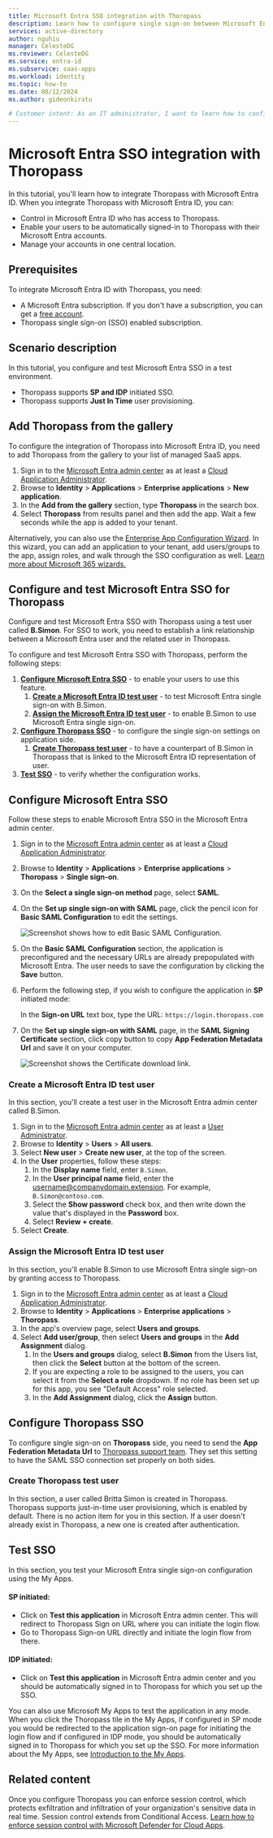 ```yaml
---
title: Microsoft Entra SSO integration with Thoropass
description: Learn how to configure single sign-on between Microsoft Entra ID and Thoropass.
services: active-directory
author: nguhiu
manager: CelesteDG
ms.reviewer: CelesteDG
ms.service: entra-id
ms.subservice: saas-apps
ms.workload: identity
ms.topic: how-to
ms.date: 08/12/2024
ms.author: gideonkiratu

# Customer intent: As an IT administrator, I want to learn how to configure single sign-on between Microsoft Entra ID and Directory Services so that I can control who has access to Directory Services, enable automatic sign-in with Microsoft Entra accounts, and manage my accounts in one central location.
---
```


# Microsoft Entra SSO integration with Thoropass

In this tutorial, you'll learn how to integrate Thoropass with Microsoft Entra ID. When you integrate Thoropass with Microsoft Entra ID, you can:

* Control in Microsoft Entra ID who has access to Thoropass.
* Enable your users to be automatically signed-in to Thoropass with their Microsoft Entra accounts.
* Manage your accounts in one central location.

## Prerequisites

To integrate Microsoft Entra ID with Thoropass, you need:

* A Microsoft Entra subscription. If you don't have a subscription, you can get a [free account](https://azure.microsoft.com/free/).
* Thoropass single sign-on (SSO) enabled subscription.

## Scenario description

In this tutorial, you configure and test Microsoft Entra SSO in a test environment.

* Thoropass supports **SP and IDP** initiated SSO.
* Thoropass supports **Just In Time** user provisioning.

## Add Thoropass from the gallery

To configure the integration of Thoropass into Microsoft Entra ID, you need to add Thoropass from the gallery to your list of managed SaaS apps.

1. Sign in to the [Microsoft Entra admin center](https://entra.microsoft.com) as at least a [Cloud Application Administrator](~/identity/role-based-access-control/permissions-reference.md#cloud-application-administrator).
1. Browse to **Identity** > **Applications** > **Enterprise applications** > **New application**.
1. In the **Add from the gallery** section, type **Thoropass** in the search box.
1. Select **Thoropass** from results panel and then add the app. Wait a few seconds while the app is added to your tenant.

Alternatively, you can also use the [Enterprise App Configuration Wizard](https://portal.office.com/AdminPortal/home?Q=Docs#/azureadappintegration). In this wizard, you can add an application to your tenant, add users/groups to the app, assign roles, and walk through the SSO configuration as well. [Learn more about Microsoft 365 wizards.](/microsoft-365/admin/misc/azure-ad-setup-guides)

## Configure and test Microsoft Entra SSO for Thoropass

Configure and test Microsoft Entra SSO with Thoropass using a test user called **B.Simon**. For SSO to work, you need to establish a link relationship between a Microsoft Entra user and the related user in Thoropass.

To configure and test Microsoft Entra SSO with Thoropass, perform the following steps:

1. **[Configure Microsoft Entra SSO](#configure-microsoft-entra-sso)** - to enable your users to use this feature.
    1. **[Create a Microsoft Entra ID test user](#create-a-microsoft-entra-id-test-user)** - to test Microsoft Entra single sign-on with B.Simon.
    1. **[Assign the Microsoft Entra ID test user](#assign-the-microsoft-entra-id-test-user)** - to enable B.Simon to use Microsoft Entra single sign-on.
1. **[Configure Thoropass SSO](#configure-thoropass-sso)** - to configure the single sign-on settings on application side.
    1. **[Create Thoropass test user](#create-thoropass-test-user)** - to have a counterpart of B.Simon in Thoropass that is linked to the Microsoft Entra ID representation of user.
1. **[Test SSO](#test-sso)** - to verify whether the configuration works.

## Configure Microsoft Entra SSO

Follow these steps to enable Microsoft Entra SSO in the Microsoft Entra admin center.

1. Sign in to the [Microsoft Entra admin center](https://entra.microsoft.com) as at least a [Cloud Application Administrator](~/identity/role-based-access-control/permissions-reference.md#cloud-application-administrator).
1. Browse to **Identity** > **Applications** > **Enterprise applications** > **Thoropass** > **Single sign-on**.
1. On the **Select a single sign-on method** page, select **SAML**.
1. On the **Set up single sign-on with SAML** page, click the pencil icon for **Basic SAML Configuration** to edit the settings.

   ![Screenshot shows how to edit Basic SAML Configuration.](common/edit-urls.png "Basic Configuration")

1. On the **Basic SAML Configuration** section, the application is preconfigured and the necessary URLs are already prepopulated with Microsoft Entra. The user needs to save the configuration by clicking the **Save** button.

1. Perform the following step, if you wish to configure the application in **SP** initiated mode:

    In the **Sign-on URL** text box, type the URL:
    `https://login.thoropass.com`

1. On the **Set up single sign-on with SAML** page, in the **SAML Signing Certificate** section, click copy button to copy **App Federation Metadata Url** and save it on your computer.

	![Screenshot shows the Certificate download link.](common/copy-metadataurl.png "Certificate")

### Create a Microsoft Entra ID test user

In this section, you'll create a test user in the Microsoft Entra admin center called B.Simon.

1. Sign in to the [Microsoft Entra admin center](https://entra.microsoft.com) as at least a [User Administrator](~/identity/role-based-access-control/permissions-reference.md#user-administrator).
1. Browse to **Identity** > **Users** > **All users**.
1. Select **New user** > **Create new user**, at the top of the screen.
1. In the **User** properties, follow these steps:
   1. In the **Display name** field, enter `B.Simon`.  
   1. In the **User principal name** field, enter the username@companydomain.extension. For example, `B.Simon@contoso.com`.
   1. Select the **Show password** check box, and then write down the value that's displayed in the **Password** box.
   1. Select **Review + create**.
1. Select **Create**.

### Assign the Microsoft Entra ID test user

In this section, you'll enable B.Simon to use Microsoft Entra single sign-on by granting access to Thoropass.

1. Sign in to the [Microsoft Entra admin center](https://entra.microsoft.com) as at least a [Cloud Application Administrator](~/identity/role-based-access-control/permissions-reference.md#cloud-application-administrator).
1. Browse to **Identity** > **Applications** > **Enterprise applications** > **Thoropass**.
1. In the app's overview page, select **Users and groups**.
1. Select **Add user/group**, then select **Users and groups** in the **Add Assignment** dialog.
   1. In the **Users and groups** dialog, select **B.Simon** from the Users list, then click the **Select** button at the bottom of the screen.
   1. If you are expecting a role to be assigned to the users, you can select it from the **Select a role** dropdown. If no role has been set up for this app, you see "Default Access" role selected.
   1. In the **Add Assignment** dialog, click the **Assign** button.

## Configure Thoropass SSO

To configure single sign-on on **Thoropass** side, you need to send the **App Federation Metadata Url** to [Thoropass support team](mailto:support@thoropass.com). They set this setting to have the SAML SSO connection set properly on both sides.

### Create Thoropass test user

In this section, a user called Britta Simon is created in Thoropass. Thoropass supports just-in-time user provisioning, which is enabled by default. There is no action item for you in this section. If a user doesn't already exist in Thoropass, a new one is created after authentication.

## Test SSO 

In this section, you test your Microsoft Entra single sign-on configuration using the My Apps.


#### SP initiated:

* Click on **Test this application** in Microsoft Entra admin center. This will redirect to Thoropass Sign on URL where you can initiate the login flow.  
* Go to Thoropass Sign-on URL directly and initiate the login flow from there.

#### IDP initiated:

* Click on **Test this application** in Microsoft Entra admin center and you should be automatically signed in to Thoropass for which you set up the SSO.

You can also use Microsoft My Apps to test the application in any mode. When you click the Thoropass tile in the My Apps, if configured in SP mode you would be redirected to the application sign-on page for initiating the login flow and if configured in IDP mode, you should be automatically signed in to Thoropass for which you set up the SSO. For more information about the My Apps, see [Introduction to the My Apps](
https://support.microsoft.com/account-billing/sign-in-and-start-apps-from-the-my-apps-portal-2f3b1bae-0e5a-4a86-a33e-876fbd2a4510).

## Related content

Once you configure Thoropass you can enforce session control, which protects exfiltration and infiltration of your organization's sensitive data in real time. Session control extends from Conditional Access. [Learn how to enforce session control with Microsoft Defender for Cloud Apps](/cloud-app-security/proxy-deployment-any-app).